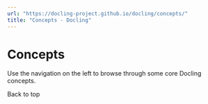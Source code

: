 ```yaml
---
url: "https://docling-project.github.io/docling/concepts/"
title: "Concepts - Docling"
---
```


# Concepts

Use the navigation on the left to browse through some core Docling concepts.

Back to top